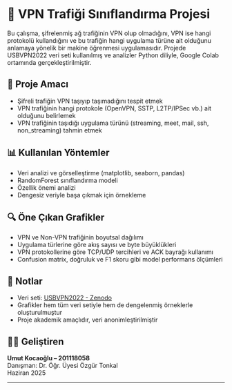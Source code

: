 # 📡 VPN Trafiği Sınıflandırma Projesi

Bu çalışma, şifrelenmiş ağ trafiğinin VPN olup olmadığını, VPN ise hangi protokolü kullandığını ve bu trafiğin hangi uygulama türüne ait olduğunu anlamaya yönelik bir makine öğrenmesi uygulamasıdır. Projede USBVPN2022 veri seti kullanılmış ve analizler Python diliyle, Google Colab ortamında gerçekleştirilmiştir.

## 🎯 Proje Amacı
- Şifreli trafiğin VPN taşıyıp taşımadığını tespit etmek
- VPN trafiğinin hangi protokole (OpenVPN, SSTP, L2TP/IPSec vb.) ait olduğunu belirlemek
- VPN trafiğinin taşıdığı uygulama türünü (streaming, meet, mail, ssh, non_streaming) tahmin etmek

## 📊 Kullanılan Yöntemler
- Veri analizi ve görselleştirme (matplotlib, seaborn, pandas)
- RandomForest sınıflandırma modeli
- Özellik önemi analizi
- Dengesiz veriyle başa çıkmak için örnekleme

## 🔍 Öne Çıkan Grafikler
- VPN ve Non-VPN trafiğinin boyutsal dağılımı
- Uygulama türlerine göre akış sayısı ve byte büyüklükleri
- VPN protokollerine göre TCP/UDP tercihleri ve ACK bayrağı kullanımı
- Confusion matrix, doğruluk ve F1 skoru gibi model performans ölçümleri

## 🧠 Notlar
- Veri seti: [USBVPN2022 - Zenodo](https://zenodo.org/record/7301756)
- Grafikler hem tüm veri setiyle hem de dengelenmiş örneklerle oluşturulmuştur
- Proje akademik amaçlıdır, veri anonimleştirilmiştir

## 🧑‍💻 Geliştiren
**Umut Kocaoğlu – 201118058**  
Danışman: Dr. Öğr. Üyesi Özgür Tonkal  
Haziran 2025

---

